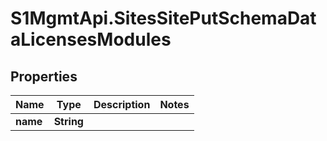 # S1MgmtApi.SitesSitePutSchemaDataLicensesModules

## Properties
Name | Type | Description | Notes
------------ | ------------- | ------------- | -------------
**name** | **String** |  | 


